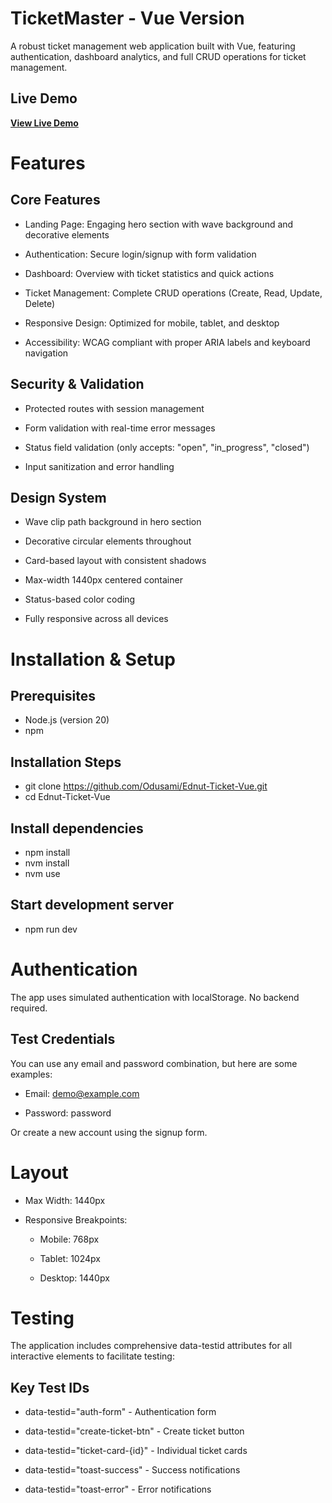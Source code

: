 # TicketMaster - Vue Version

A robust ticket management web application built with Vue, featuring authentication, dashboard analytics, and full CRUD operations for ticket management.

## Live Demo

**[View Live Demo](https://odusami.github.io/Ednut-Ticket-Vue/)**

# Features

## Core Features

- Landing Page: Engaging hero section with wave background and decorative elements

- Authentication: Secure login/signup with form validation

- Dashboard: Overview with ticket statistics and quick actions

- Ticket Management: Complete CRUD operations (Create, Read, Update, Delete)

- Responsive Design: Optimized for mobile, tablet, and desktop

- Accessibility: WCAG compliant with proper ARIA labels and keyboard navigation

## Security & Validation

- Protected routes with session management

- Form validation with real-time error messages

- Status field validation (only accepts: "open", "in_progress", "closed")

- Input sanitization and error handling

## Design System

- Wave clip path background in hero section

- Decorative circular elements throughout

- Card-based layout with consistent shadows

- Max-width 1440px centered container

- Status-based color coding

- Fully responsive across all devices

# Installation & Setup

## Prerequisites

- Node.js (version 20)
- npm

## Installation Steps

- git clone https://github.com/Odusami/Ednut-Ticket-Vue.git
- cd Ednut-Ticket-Vue

## Install dependencies

- npm install
- nvm install
- nvm use

## Start development server

- npm run dev

# Authentication

The app uses simulated authentication with localStorage. No backend required.

## Test Credentials

You can use any email and password combination, but here are some examples:

- Email: demo@example.com

- Password: password

Or create a new account using the signup form.

# Layout

- Max Width: 1440px

- Responsive Breakpoints:

  - Mobile: 768px

  - Tablet: 1024px

  - Desktop: 1440px

# Testing

The application includes comprehensive data-testid attributes for all interactive elements to facilitate testing:

## Key Test IDs

- data-testid="auth-form" - Authentication form

- data-testid="create-ticket-btn" - Create ticket button

- data-testid="ticket-card-{id}" - Individual ticket cards

- data-testid="toast-success" - Success notifications

- data-testid="toast-error" - Error notifications
